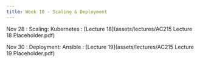```yaml
---
title: Week 10 - Scaling & Deployment
---
```


Nov 28
: Scaling: Kubernetes
  : [Lecture 18](assets/lectures/AC215 Lecture 18 Placeholder.pdf)

Nov 30
: Deployment: Ansible
  : [Lecture 19](assets/lectures/AC215 Lecture 19 Placeholder.pdf)

  
  